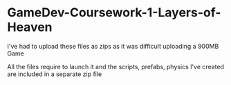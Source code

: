 # GameDev-Coursework-1-Layers-of-Heaven

I've had to upload these files as zips as it was difficult uploading a 900MB Game

All the files require to launch it and the scripts, prefabs, physics I've created are included in a separate zip file
